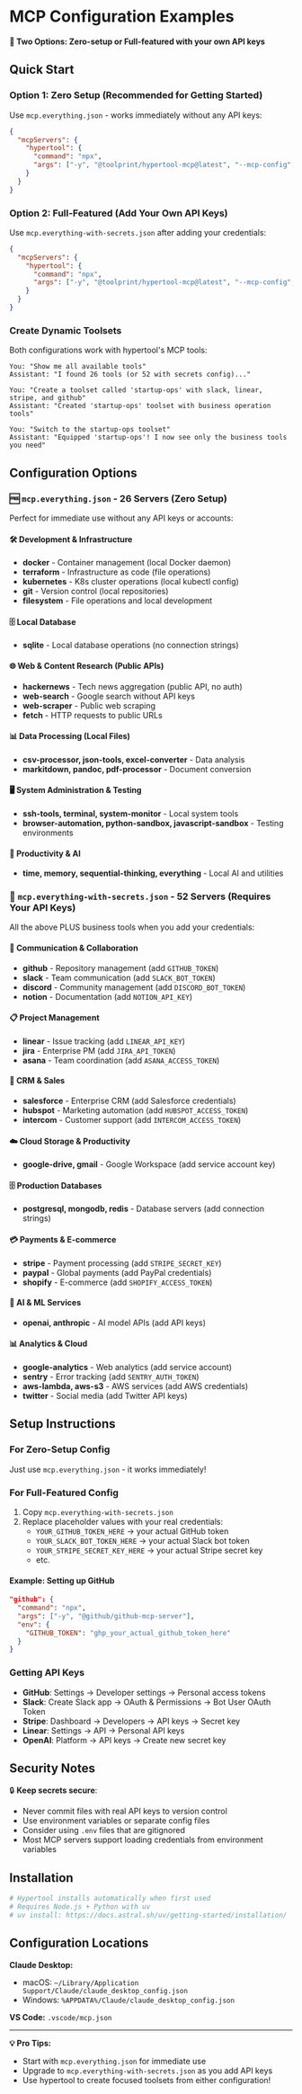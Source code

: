 # MCP Configuration Examples

**🎯 Two Options: Zero-setup or Full-featured with your own API keys**

## Quick Start

### Option 1: Zero Setup (Recommended for Getting Started)
Use `mcp.everything.json` - works immediately without any API keys:

```json
{
  "mcpServers": {
    "hypertool": {
      "command": "npx",
      "args": ["-y", "@toolprint/hypertool-mcp@latest", "--mcp-config", "examples/mcp/mcp.everything.json"]
    }
  }
}
```

### Option 2: Full-Featured (Add Your Own API Keys)
Use `mcp.everything-with-secrets.json` after adding your credentials:

```json
{
  "mcpServers": {
    "hypertool": {
      "command": "npx",
      "args": ["-y", "@toolprint/hypertool-mcp@latest", "--mcp-config", "examples/mcp/mcp.everything-with-secrets.json"]
    }
  }
}
```

### Create Dynamic Toolsets
Both configurations work with hypertool's MCP tools:

```
You: "Show me all available tools"
Assistant: "I found 26 tools (or 52 with secrets config)..."

You: "Create a toolset called 'startup-ops' with slack, linear, stripe, and github"
Assistant: "Created 'startup-ops' toolset with business operation tools"

You: "Switch to the startup-ops toolset"
Assistant: "Equipped 'startup-ops'! I now see only the business tools you need"
```

## Configuration Options

### 🆓 `mcp.everything.json` - 26 Servers (Zero Setup)
Perfect for immediate use without any API keys or accounts:

#### 🛠️ Development & Infrastructure
- **docker** - Container management (local Docker daemon)
- **terraform** - Infrastructure as code (file operations)
- **kubernetes** - K8s cluster operations (local kubectl config)
- **git** - Version control (local repositories)
- **filesystem** - File operations and local development

#### 🗄️ Local Database
- **sqlite** - Local database operations (no connection strings)

#### 🌐 Web & Content Research (Public APIs)
- **hackernews** - Tech news aggregation (public API, no auth)
- **web-search** - Google search without API keys
- **web-scraper** - Public web scraping
- **fetch** - HTTP requests to public URLs

#### 📊 Data Processing (Local Files)
- **csv-processor, json-tools, excel-converter** - Data analysis
- **markitdown, pandoc, pdf-processor** - Document conversion

#### 🖥️ System Administration & Testing
- **ssh-tools, terminal, system-monitor** - Local system tools
- **browser-automation, python-sandbox, javascript-sandbox** - Testing environments

#### 📅 Productivity & AI
- **time, memory, sequential-thinking, everything** - Local AI and utilities

### 🔑 `mcp.everything-with-secrets.json` - 52 Servers (Requires Your API Keys)
All the above PLUS business tools when you add your credentials:

#### 💬 Communication & Collaboration
- **github** - Repository management (add `GITHUB_TOKEN`)
- **slack** - Team communication (add `SLACK_BOT_TOKEN`)
- **discord** - Community management (add `DISCORD_BOT_TOKEN`)
- **notion** - Documentation (add `NOTION_API_KEY`)

#### 📋 Project Management
- **linear** - Issue tracking (add `LINEAR_API_KEY`)
- **jira** - Enterprise PM (add `JIRA_API_TOKEN`)
- **asana** - Team coordination (add `ASANA_ACCESS_TOKEN`)

#### 💼 CRM & Sales
- **salesforce** - Enterprise CRM (add Salesforce credentials)
- **hubspot** - Marketing automation (add `HUBSPOT_ACCESS_TOKEN`)
- **intercom** - Customer support (add `INTERCOM_ACCESS_TOKEN`)

#### ☁️ Cloud Storage & Productivity
- **google-drive, gmail** - Google Workspace (add service account key)

#### 🗄️ Production Databases
- **postgresql, mongodb, redis** - Database servers (add connection strings)

#### 💳 Payments & E-commerce
- **stripe** - Payment processing (add `STRIPE_SECRET_KEY`)
- **paypal** - Global payments (add PayPal credentials)
- **shopify** - E-commerce (add `SHOPIFY_ACCESS_TOKEN`)

#### 🤖 AI & ML Services
- **openai, anthropic** - AI model APIs (add API keys)

#### 📊 Analytics & Cloud
- **google-analytics** - Web analytics (add service account)
- **sentry** - Error tracking (add `SENTRY_AUTH_TOKEN`)
- **aws-lambda, aws-s3** - AWS services (add AWS credentials)
- **twitter** - Social media (add Twitter API keys)

## Setup Instructions

### For Zero-Setup Config
Just use `mcp.everything.json` - it works immediately!

### For Full-Featured Config
1. Copy `mcp.everything-with-secrets.json`
2. Replace placeholder values with your real credentials:
   - `YOUR_GITHUB_TOKEN_HERE` → your actual GitHub token
   - `YOUR_SLACK_BOT_TOKEN_HERE` → your actual Slack bot token
   - `YOUR_STRIPE_SECRET_KEY_HERE` → your actual Stripe secret key
   - etc.

#### Example: Setting up GitHub
```json
"github": {
  "command": "npx",
  "args": ["-y", "@github/github-mcp-server"],
  "env": {
    "GITHUB_TOKEN": "ghp_your_actual_github_token_here"
  }
}
```

### Getting API Keys
- **GitHub**: Settings → Developer settings → Personal access tokens
- **Slack**: Create Slack app → OAuth & Permissions → Bot User OAuth Token
- **Stripe**: Dashboard → Developers → API keys → Secret key
- **Linear**: Settings → API → Personal API keys
- **OpenAI**: Platform → API keys → Create new secret key

## Security Notes

🔒 **Keep secrets secure**:
- Never commit files with real API keys to version control
- Use environment variables or separate config files
- Consider using `.env` files that are gitignored
- Most MCP servers support loading credentials from environment variables

## Installation

```bash
# Hypertool installs automatically when first used
# Requires Node.js + Python with uv
# uv install: https://docs.astral.sh/uv/getting-started/installation/
```

## Configuration Locations

**Claude Desktop:**
- macOS: `~/Library/Application Support/Claude/claude_desktop_config.json`
- Windows: `%APPDATA%/Claude/claude_desktop_config.json`

**VS Code:** `.vscode/mcp.json`

---

**💡 Pro Tips:**
- Start with `mcp.everything.json` for immediate use
- Upgrade to `mcp.everything-with-secrets.json` as you add API keys
- Use hypertool to create focused toolsets from either configuration!
